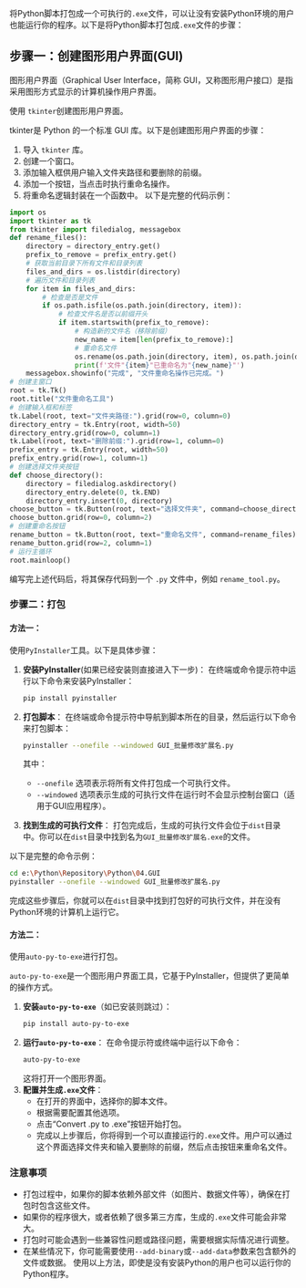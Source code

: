 将Python脚本打包成一个可执行的`.exe`文件，可以让没有安装Python环境的用户也能运行你的程序。以下是将Python脚本打包成`.exe`文件的步骤：

## 步骤一：创建图形用户界面(GUI)

图形用户界面（Graphical User Interface，简称 GUI，又称图形用户接口）是指采用图形方式显示的计算机操作用户界面。

使用 `tkinter`创建图形用户界面。

tkinter是 Python 的一个标准 GUI 库。以下是创建图形用户界面的步骤：
1. 导入 `tkinter` 库。
2. 创建一个窗口。
3. 添加输入框供用户输入文件夹路径和要删除的前缀。
4. 添加一个按钮，当点击时执行重命名操作。
5. 将重命名逻辑封装在一个函数中。
以下是完整的代码示例：
```python
import os
import tkinter as tk
from tkinter import filedialog, messagebox
def rename_files():
    directory = directory_entry.get()
    prefix_to_remove = prefix_entry.get()
    # 获取当前目录下所有文件和目录列表
    files_and_dirs = os.listdir(directory)
    # 遍历文件和目录列表
    for item in files_and_dirs:
        # 检查是否是文件
        if os.path.isfile(os.path.join(directory, item)):
            # 检查文件名是否以前缀开头
            if item.startswith(prefix_to_remove):
                # 构造新的文件名（移除前缀）
                new_name = item[len(prefix_to_remove):]
                # 重命名文件
                os.rename(os.path.join(directory, item), os.path.join(directory, new_name))
                print(f'文件"{item}"已重命名为"{new_name}"')
    messagebox.showinfo("完成", "文件重命名操作已完成。")
# 创建主窗口
root = tk.Tk()
root.title("文件重命名工具")
# 创建输入框和标签
tk.Label(root, text="文件夹路径:").grid(row=0, column=0)
directory_entry = tk.Entry(root, width=50)
directory_entry.grid(row=0, column=1)
tk.Label(root, text="删除前缀:").grid(row=1, column=0)
prefix_entry = tk.Entry(root, width=50)
prefix_entry.grid(row=1, column=1)
# 创建选择文件夹按钮
def choose_directory():
    directory = filedialog.askdirectory()
    directory_entry.delete(0, tk.END)
    directory_entry.insert(0, directory)
choose_button = tk.Button(root, text="选择文件夹", command=choose_directory)
choose_button.grid(row=0, column=2)
# 创建重命名按钮
rename_button = tk.Button(root, text="重命名文件", command=rename_files)
rename_button.grid(row=2, column=1)
# 运行主循环
root.mainloop()
```
编写完上述代码后，将其保存代码到一个 `.py` 文件中，例如 `rename_tool.py`。




### 步骤二：打包

#### 方法一：

使用`PyInstaller`工具。以下是具体步骤：

1. **安装PyInstaller**(如果已经安装则直接进入下一步)：
    在终端或命令提示符中运行以下命令来安装PyInstaller：
    ```sh
    pip install pyinstaller
    ```

2. **打包脚本**：
    在终端或命令提示符中导航到脚本所在的目录，然后运行以下命令来打包脚本：
    ```sh
    pyinstaller --onefile --windowed GUI_批量修改扩展名.py
    ```
    其中：
    - `--onefile` 选项表示将所有文件打包成一个可执行文件。
    - `--windowed` 选项表示生成的可执行文件在运行时不会显示控制台窗口（适用于GUI应用程序）。

3. **找到生成的可执行文件**：
    打包完成后，生成的可执行文件会位于`dist`目录中。你可以在`dist`目录中找到名为`GUI_批量修改扩展名.exe`的文件。

以下是完整的命令示例：

```sh
cd e:\Python\Repository\Python\04.GUI
pyinstaller --onefile --windowed GUI_批量修改扩展名.py
```

完成这些步骤后，你就可以在`dist`目录中找到打包好的可执行文件，并在没有Python环境的计算机上运行它。

#### 方法二：

使用`auto-py-to-exe`进行打包。

`auto-py-to-exe`是一个图形用户界面工具，它基于PyInstaller，但提供了更简单的操作方式。
1. **安装`auto-py-to-exe`**（如已安装则跳过）：
   ```bash
   pip install auto-py-to-exe
   ```
2. **运行`auto-py-to-exe`**：
   在命令提示符或终端中运行以下命令：
   ```bash
   auto-py-to-exe
   ```
   这将打开一个图形界面。
3. **配置并生成`.exe`文件**：
   - 在打开的界面中，选择你的脚本文件。
   - 根据需要配置其他选项。
   - 点击“Convert .py to .exe”按钮开始打包。
   - 完成以上步骤后，你将得到一个可以直接运行的`.exe`文件。用户可以通过这个界面选择文件夹和输入要删除的前缀，然后点击按钮来重命名文件。
### 注意事项
- 打包过程中，如果你的脚本依赖外部文件（如图片、数据文件等），确保在打包时包含这些文件。
- 如果你的程序很大，或者依赖了很多第三方库，生成的`.exe`文件可能会非常大。
- 打包时可能会遇到一些兼容性问题或路径问题，需要根据实际情况进行调整。
- 在某些情况下，你可能需要使用`--add-binary`或`--add-data`参数来包含额外的文件或数据。
使用以上方法，即使是没有安装Python的用户也可以运行你的Python程序。

